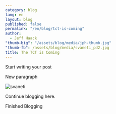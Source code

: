 ```yaml
---
category: blog
lang: en
layout: blog
published: false
permalink: "/en/blog/tct-is-coming"
author: 
  - Jeff Haack
"thumb-big": "/assets/blog/media/jph-thumb.jpg"
"thumb-fb": /assets/blog/media/svaneti_pd2.jpg
title: The TCT is Coming
---
```



Start writing your post

New paragraph

![svaneti]({{site.baseurl}}/assets/blog/media/svaneti_pd2.jpg)

Continue blogging here.

Finished Blogging
